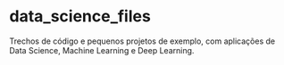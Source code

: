 # data_science_files
Trechos de código e pequenos projetos de exemplo, com aplicações de Data Science, Machine Learning e Deep Learning.
